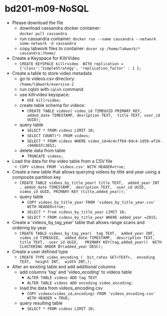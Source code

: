 # bd201-m09-NoSQL
  * Please download the file  
    * download cassandra docker container:  
    `docker pull cassandra`
    * run cassandra container:
    `docker run --name cassandra --network some-network -d cassandra`
    * copy labwork files to container:
    `docer cp /home/labwork/* cassandra:/home/`  
  * Create a Keyspace for KillrVideo
    * `CREATE KEYSPACE killrvideo 
    WITH replication = {'class':'SimpleStrategy', 'replication_factor' : 1 };`
  * Create a table to store video metadata 
    * go to videos.csv directory:  
       `/home/labwork/exersise-2`
    * run cqlsh with `cqlsh` command 
    * use killrvideo keyspace:
      * `USE killrvideo;` 
    * create table schema for videos:  
      * `CREATE TABLE videos(
      video_id TIMEUUID PRIMARY KEY,
      added_date TIMESTAMP,
      desription TEXT, 
      title TEXT, user_id UUID);`
    * query table  
      * `SELECT * FROM videos LIMIT 10;`  
      * `SELECT COUNT(*) FROM videos;`
      * `SELECT * FROM videos WHERE video_id=6c4cffb9-0dc4-1d59-af24-c960b5fc3652;`  
     * delete data from table
       * `TRUNCATE videos;`
  * Load the data for the video table from a CSV file
    * `COPY videos FROM 'videos.csv' WITH HEADER=true;`
  * Create a new table that allows querying videos by title and year using a composite partition key
    * `CREATE TABLE videos_by_title_year(
     title TEXT, 
     added_year INT ,
     added_date TIMESTAMP, 
     desription TEXT, 
     user_id UUID, 
     video_id UUID,
     PRIMARY KEY (title,added_year));`
    * query table  
      * `COPY videos_by_title_year FROM 'videos_by_title_year.csv' WITH HEADER=true;`
      * `SELECT * from videos_by_title_year LIMIT 10;`
      * `SELECT * FROM videos_by_title_year WHERE added_year =2015;`  
  * Create a 'videos_by_tag_year' table that allows range scans and ordering by year  
    * `CREATE TABLE videos_by_tag_year( 
        tag TEXT, 
        added_year INT, 
        video_id TIMEUUID, 
        added_date TIMESTAMP, 
        description TEXT, 
        title TEXT, 
        user_id UUID,  
        PRIMARY KEY(tag,added_year)) 
        WITH CLUSTERING ORDER BY(added_year DESC);`  
  * Create a user defined type  
    * `CREATE TYPE video_encoding ( 
    bit_rates SET<TEXT>, 
    encoding TEXT, 
    height INT, 
    width INT,);`
  * Alter an existing table and add additional columns
    * add columns 'tag' and 'video_ecoding' to videos table  
      * `ALTER TABLE videos ADD tag TEXT`
      * `ALTER TABLE videos ADD encoding video_encoding;`
    * load the data from videos_encoding.csv
      * `COPY videos(video_id,encoding) FROM 'videos_encoding.csv' WITH HEADER = TRUE;`
    * query resulting table
      * `SELECT * FROM videos LIMIT 10;`
       